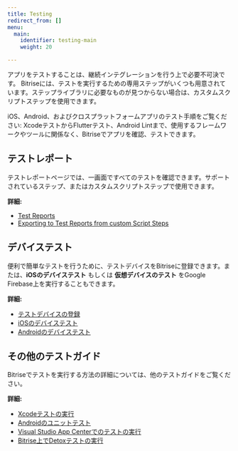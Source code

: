 ```yaml
---
title: Testing
redirect_from: []
menu:
  main:
    identifier: testing-main
    weight: 20

---
```


アプリをテストすることは、継続インテグレーションを行う上で必要不可決です。 Bitriseには、テストを実行するための専用ステップがいくつも用意されています。ステップライブラリに必要なものが見つからない場合は、カスタムスクリプトステップを使用できます。

iOS、Android、およびクロスプラットフォームアプリのテスト手順をご覧ください: XcodeテストからFlutterテスト、Android Lintまで、使用するフレームワークやツールに関係なく、Bitriseでアプリを確認、テストできます。

## テストレポート

テストレポートページでは、一画面ですべてのテストを確認できます。サポートされているステップ、またはカスタムスクリプトステップで使用できます。

**詳細:**

* [Test Reports](/jp/testing/test-reports/)
* [Exporting to Test Reports from custom Script Steps](/jp/testing/exporting-to-test-reports-from-custom-script-steps/)

## デバイステスト

便利で簡単なテストを行うために、テストデバイスをBitriseに登録できます。または、**iOSのデバイステスト** もしくは **仮想デバイスのテスト** をGoogle Firebase上を実行することもできます。

**詳細:**

* [テストデバイスの登録](/jp/testing/registering-a-test-device/)
* [iOSのデバイステスト](/jp/testing/device-testing-for-ios/)
* [Androidのデバイステスト](/jp/testing/device-testing-for-android/)

## その他のテストガイド

Bitriseでテストを実行する方法の詳細については、他のテストガイドをご覧ください。

**詳細:**

* [Xcodeテストの実行](/jp/testing/running-xcode-tests/)
* [Androidのユニットテスト](/jp/testing/android-run-a-unit-test/)
* [Visual Studio App Centerでのテストの実行](/jp/testing/run-your-tests-in-the-app-center/)
* [Bitrise上でDetoxテストの実行](/jp/testing/running-detox-tests-on-bitrise/)